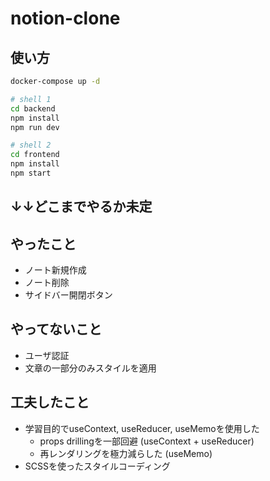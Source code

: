 # notion-clone

## 使い方
```sh
docker-compose up -d

# shell 1
cd backend
npm install
npm run dev

# shell 2
cd frontend
npm install
npm start
```

## ↓↓どこまでやるか未定

## やったこと
- ノート新規作成
- ノート削除
- サイドバー開閉ボタン

## やってないこと
- ユーザ認証
- 文章の一部分のみスタイルを適用

## 工夫したこと
- 学習目的でuseContext, useReducer, useMemoを使用した
  - props drillingを一部回避 (useContext + useReducer)
  - 再レンダリングを極力減らした (useMemo)
- SCSSを使ったスタイルコーディング

